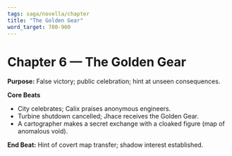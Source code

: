 ```yaml
---
tags: saga/novella/chapter
title: "The Golden Gear"
word_target: 700-900
---
```


# Chapter 6 — The Golden Gear

**Purpose:** False victory; public celebration; hint at unseen consequences.

**Core Beats**
- City celebrates; Calix praises anonymous engineers.
- Turbine shutdown cancelled; Jhace receives the Golden Gear.
- A cartographer makes a secret exchange with a cloaked figure (map of anomalous void).

**End Beat:** Hint of covert map transfer; shadow interest established.
